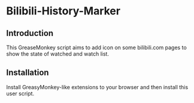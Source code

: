 # Bilibili-History-Marker

## Introduction
This GreaseMonkey script aims to add icon on some bilibili.com pages to show the state of watched and watch list.

## Installation
Install GreasyMonkey-like extensions to your browser and then install this user script.